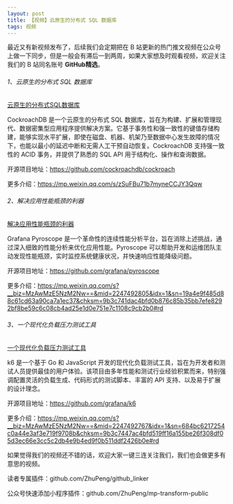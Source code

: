 ```yaml
---
layout: post
title: 【视频】云原生的分布式 SQL 数据库
tags: 视频
---
```


最近又有新视频发布了，后续我们会定期把在 B 站更新的热门推文视频在公众号上做一下同步，但是一般会有滞后一到两周，如果大家想及时观看视频，欢迎关注我们的 B 站同名账号 **GitHub精选**。

######  1、云原生的分布式 SQL 数据库

[云原生的分布式SQL数据库](https://www.bilibili.com/video/BV11GqWYkEkS/)

CockroachDB 是一个云原生的分布式 SQL 数据库，旨在为构建、扩展和管理现代、数据密集型应用程序提供解决方案。它基于事务性和强一致性的键值存储构建，能够实现水平扩展，即使在磁盘、机器、机架乃至数据中心发生故障的情况下，也能以最小的延迟中断和无需人工干预自动恢复。CockroachDB 支持强一致性的 ACID 事务，并提供了熟悉的 SQL API 用于结构化、操作和查询数据。

开源项目地址：https://github.com/cockroachdb/cockroach

更多介绍：https://mp.weixin.qq.com/s/zSuFBu71b7myneCCJY3Qqw

###### 2、解决应用性能瓶颈的利器

[解决应用性能瓶颈的利器](https://www.bilibili.com/video/BV14eqLYxE1d/)

Grafana Pyroscope 是一个革命性的连续性能分析平台，旨在消除上述挑战，通过深入细致的性能分析来优化应用性能。Pyroscope 可以帮助开发和运维团队主动发现性能瓶颈，实时监控系统健康状况，并快速响应性能降级问题。

开源项目地址：https://github.com/grafana/pyroscope

更多介绍：https://mp.weixin.qq.com/s?__biz=MzAwMzE5NzM2Nw==&mid=2247492805&idx=1&sn=19a4e9f485d88c61cd63a90ca7a1ec37&chksm=9b3c741dac4bfd0b876c85b35bb7efe8292bf8be59c6c08cb4ad25e1d0e751e7c1108c9cb2b0#rd

###### 3、一个现代化负载压力测试工具

[一个现代化负载压力测试工具](https://www.bilibili.com/video/BV1xBqLYXEFg/)

k6 是一个基于 Go 和 JavaScript 开发的现代化负载测试工具，旨在为开发者和测试人员提供最佳的用户体验。该项目由多年性能和测试行业经验积累而来，特别强调配置灵活的负载生成、代码形式的测试脚本、丰富的 API 支持、以及易于扩展的设计理念。

开源项目地址：https://github.com/grafana/k6

更多介绍：https://mp.weixin.qq.com/s?__biz=MzAwMzE5NzM2Nw==&mid=2247492767&idx=1&sn=684bc6217254c0a44e3af3e719f9708b&chksm=9b3c7447ac4bfd519ff16a155be26f308df05d3ec66e3cc5c2db4e9b4ed9f0b511ddf2426b0e#rd

如果觉得我们的视频还不错的话，欢迎大家一键三连关注我们，我们也会做更多有意思的视频。

读者专属插件：github.com/ZhuPeng/github_linker

公众号快速添加小程序插件：github.com/ZhuPeng/mp-transform-public